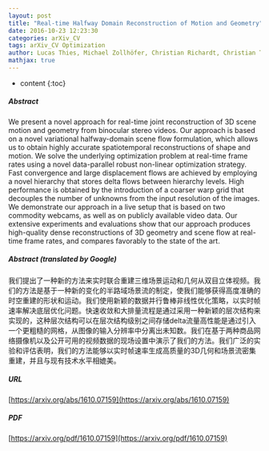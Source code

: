 ```yaml
---
layout: post
title: "Real-time Halfway Domain Reconstruction of Motion and Geometry"
date: 2016-10-23 12:23:30
categories: arXiv_CV
tags: arXiv_CV Optimization
author: Lucas Thies, Michael Zollhöfer, Christian Richardt, Christian Theobalt, Günther Greiner
mathjax: true
---
```


* content
{:toc}

##### Abstract
We present a novel approach for real-time joint reconstruction of 3D scene motion and geometry from binocular stereo videos. Our approach is based on a novel variational halfway-domain scene flow formulation, which allows us to obtain highly accurate spatiotemporal reconstructions of shape and motion. We solve the underlying optimization problem at real-time frame rates using a novel data-parallel robust non-linear optimization strategy. Fast convergence and large displacement flows are achieved by employing a novel hierarchy that stores delta flows between hierarchy levels. High performance is obtained by the introduction of a coarser warp grid that decouples the number of unknowns from the input resolution of the images. We demonstrate our approach in a live setup that is based on two commodity webcams, as well as on publicly available video data. Our extensive experiments and evaluations show that our approach produces high-quality dense reconstructions of 3D geometry and scene flow at real-time frame rates, and compares favorably to the state of the art.

##### Abstract (translated by Google)
我们提出了一种新的方法来实时联合重建三维场景运动和几何从双目立体视频。我们的方法是基于一种新的变化的半路域场景流的制定，使我们能够获得高度准确的时空重建的形状和运动。我们使用新颖的数据并行鲁棒非线性优化策略，以实时帧速率解决底层优化问题。快速收敛和大排量流程是通过采用一种新颖的层次结构来实现的，这种层次结构可以在层次结构级别之间存储delta流量高性能是通过引入一个更粗糙的网格，从图像的输入分辨率中分离出未知数。我们在基于两种商品网络摄像机以及公开可用的视频数据的现场设置中演示了我们的方法。我们广泛的实验和评估表明，我们的方法能够以实时帧速率生成高质量的3D几何和场景流密集重建，并且与现有技术水平相媲美。

##### URL
[https://arxiv.org/abs/1610.07159](https://arxiv.org/abs/1610.07159)

##### PDF
[https://arxiv.org/pdf/1610.07159](https://arxiv.org/pdf/1610.07159)

